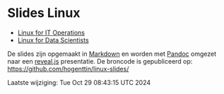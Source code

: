 # Slides Linux

- [Linux for IT Operations](opslinux.html)
- [Linux for Data Scientists](datalinux.html)

De slides zijn opgemaakt in [Markdown](https://guides.github.com/features/mastering-markdown/) en worden met [Pandoc](https://pandoc.org/) omgezet naar een [reveal.js](https://revealjs.com/) presentatie. De broncode is gepubliceerd op: <https://github.com/hogenttin/linux-slides/>

Laatste wijziging: Tue Oct 29 08:43:15 UTC 2024
